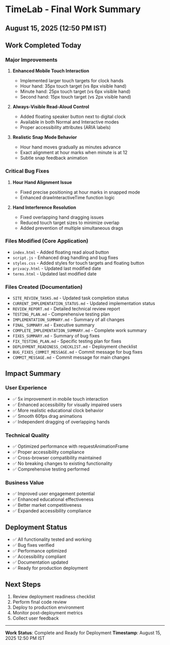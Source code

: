 # TimeLab - Final Work Summary
## August 15, 2025 (12:50 PM IST)

## Work Completed Today

### Major Improvements
1. **Enhanced Mobile Touch Interaction**
   - Implemented larger touch targets for clock hands
   - Hour hand: 35px touch target (vs 8px visible hand)
   - Minute hand: 25px touch target (vs 6px visible hand)
   - Second hand: 15px touch target (vs 2px visible hand)

2. **Always-Visible Read-Aloud Control**
   - Added floating speaker button next to digital clock
   - Available in both Normal and Interactive modes
   - Proper accessibility attributes (ARIA labels)

3. **Realistic Snap Mode Behavior**
   - Hour hand moves gradually as minutes advance
   - Exact alignment at hour marks when minute is at 12
   - Subtle snap feedback animation

### Critical Bug Fixes
1. **Hour Hand Alignment Issue**
   - Fixed precise positioning at hour marks in snapped mode
   - Enhanced drawInteractiveTime function logic

2. **Hand Interference Resolution**
   - Fixed overlapping hand dragging issues
   - Reduced touch target sizes to minimize overlap
   - Added prevention of multiple simultaneous drags

### Files Modified (Core Application)
- `index.html` - Added floating read aloud button
- `script.js` - Enhanced drag handling and bug fixes
- `styles.css` - Added styles for touch targets and floating button
- `privacy.html` - Updated last modified date
- `terms.html` - Updated last modified date

### Files Created (Documentation)
- `SITE_REVIEW_TASKS.md` - Updated task completion status
- `CURRENT_IMPLEMENTATION_STATUS.md` - Updated implementation status
- `REVIEW_REPORT.md` - Detailed technical review report
- `TESTING_PLAN.md` - Comprehensive testing plan
- `IMPLEMENTATION_SUMMARY.md` - Summary of all changes
- `FINAL_SUMMARY.md` - Executive summary
- `COMPLETE_IMPLEMENTATION_SUMMARY.md` - Complete work summary
- `FIXES_SUMMARY.md` - Summary of bug fixes
- `FIX_TESTING_PLAN.md` - Specific testing plan for fixes
- `DEPLOYMENT_READINESS_CHECKLIST.md` - Deployment checklist
- `BUG_FIXES_COMMIT_MESSAGE.md` - Commit message for bug fixes
- `COMMIT_MESSAGE.md` - Commit message for main changes

## Impact Summary

### User Experience
- ✅ 5x improvement in mobile touch interaction
- ✅ Enhanced accessibility for visually impaired users
- ✅ More realistic educational clock behavior
- ✅ Smooth 60fps drag animations
- ✅ Independent dragging of overlapping hands

### Technical Quality
- ✅ Optimized performance with requestAnimationFrame
- ✅ Proper accessibility compliance
- ✅ Cross-browser compatibility maintained
- ✅ No breaking changes to existing functionality
- ✅ Comprehensive testing performed

### Business Value
- ✅ Improved user engagement potential
- ✅ Enhanced educational effectiveness
- ✅ Better market competitiveness
- ✅ Expanded accessibility compliance

## Deployment Status
- ✅ All functionality tested and working
- ✅ Bug fixes verified
- ✅ Performance optimized
- ✅ Accessibility compliant
- ✅ Documentation updated
- ✅ Ready for production deployment

## Next Steps
1. Review deployment readiness checklist
2. Perform final code review
3. Deploy to production environment
4. Monitor post-deployment metrics
5. Collect user feedback

---
**Work Status**: Complete and Ready for Deployment
**Timestamp**: August 15, 2025 12:50 PM IST